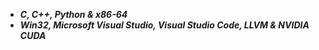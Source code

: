 - ___C, C++, Python & x86-64___          
- ___Win32, Microsoft Visual Studio, Visual Studio Code, LLVM & NVIDIA CUDA___

